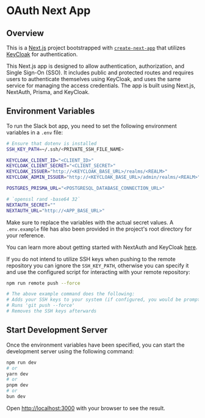 # OAuth Next App

## Overview

This is a [Next.js](https://nextjs.org/) project bootstrapped with [`create-next-app`](https://github.com/vercel/next.js/tree/canary/packages/create-next-app) that utilizes [KeyCloak](https://www.keycloak.org/) for authentication.

This Next.js app is designed to allow authentication, authorization, and Single Sign-On (SSO). It includes public and protected routes and requires users to authenticate themselves using KeyCloak, and uses the same service for managing the access credentials. The app is built using Next.js, NextAuth, Prisma, and KeyCloak.

## Environment Variables

To run the Slack bot app, you need to set the following environment variables in a `.env` file:
```bash
# Ensure that dotenv is installed
SSH_KEY_PATH=~/.ssh/<PRIVATE_SSH_FILE_NAME>

KEYCLOAK_CLIENT_ID="<CLIENT_ID>"
KEYCLOAK_CLIENT_SECRET="<CLIENT_SECRET>"
KEYCLOAK_ISSUER="http://<KEYCLOAK_BASE_URL>/realms/<REALM>"
KEYCLOAK_ADMIN_ISSUER="http://<KEYCLOAK_BASE_URL>/admin/realms/<REALM>"

POSTGRES_PRISMA_URL="<POSTGRESQL_DATABASE_CONNECTION_URL>"

# `openssl rand -base64 32`
NEXTAUTH_SECRET=""
NEXTAUTH_URL="http://<APP_BASE_URL>"
```

Make sure to replace the variables with the actual secret values. A `.env.example` file has also been provided in the project's root directory for your reference. 

You can learn more about getting started with NextAuth and KeyCloak [here](https://next-auth.js.org/providers/keycloak).

If you do not intend to utilize SSH keys when pushing to the remote repository you can ignore the `SSH_KEY_PATH`, otherwise you can specify it and use the configured script for interacting with your remote repository:
```bash
npm run remote push --force

# The above example command does the following:
# Adds your SSH keys to your system (if configured, you would be prompted to input the password for your SSH keys)
# Runs 'git push --force'
# Removes the SSH keys afterwards
```

## Start Development Server

Once the environment variables have been specified, you can start the development server using the following command:

```bash
npm run dev
# or
yarn dev
# or
pnpm dev
# or
bun dev
```

Open [http://localhost:3000](http://localhost:3000) with your browser to see the result.
